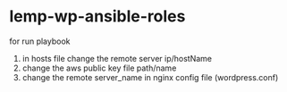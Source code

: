 # lemp-wp-ansible-roles
for run playbook
1. in hosts file change the remote server ip/hostName
2. change the aws public key file path/name
3. change the remote server_name in nginx config file (wordpress.conf)
